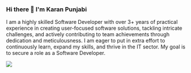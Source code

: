 ### Hi there 👋 I'm Karan Punjabi

I am a highly skilled Software Developer with over 3+ years of practical experience in creating user-focused software solutions, tackling intricate challenges, and actively contributing to team achievements through dedication and meticulousness. I am eager to put in extra effort to continuously learn, expand my skills, and thrive in the IT sector. My goal is to secure a role as a Software Developer.

![](https://komarev.com/ghpvc/?username=Karan1223)
<!--
**Karan1223/Karan1223** is a ✨ _special_ ✨ repository because its `README.md` (this file) appears on your GitHub profile.

Here are some ideas to get you started:

- 🔭 I’m currently working on ...
- 🌱 I’m currently learning ...
- 👯 I’m looking to collaborate on ...
- 🤔 I’m looking for help with ...
- 💬 Ask me about ...
- 📫 How to reach me: ...
- 😄 Pronouns: ...
- ⚡ Fun fact: ...
-->

